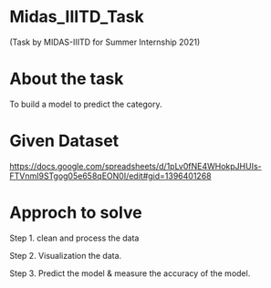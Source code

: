 # Midas_IIITD_Task
(Task by MIDAS-IIITD for Summer Internship 2021)

# About the task
To build a model to predict the category.

# Given Dataset
https://docs.google.com/spreadsheets/d/1pLv0fNE4WHokpJHUIs-FTVnmI9STgog05e658qEON0I/edit#gid=1396401268

# Approch to solve 
Step 1. clean and process the data

Step 2. Visualization the data.

Step 3. Predict the model & measure the accuracy of the model.

